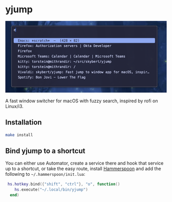 # yjump

<img
  src="screenshot.png"
  alt="screenshot of yjump"
/>

A fast window switcher for macOS with fuzzy search, inspired by rofi
on Linux/i3.

## Installation

```bash
make install
```

## Bind yjump to a shortcut

You can either use Automator, create a service there and hook that
service up to a shortcut, or take the easy route, install
[Hammerspoon](https://www.hammerspoon.org) and add the following to
`~/.hammerspoon/init.lua`:

```lua
 hs.hotkey.bind({"shift", "ctrl"}, "o", function()
    hs.execute("~/.local/bin/yjump")
  end)
```

